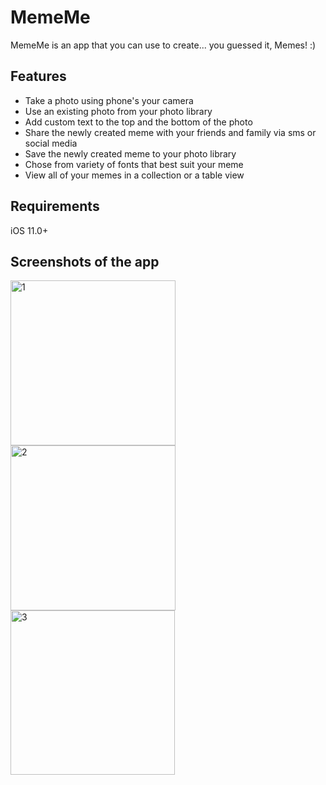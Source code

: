 # MemeMe

MemeMe is an app that you can use to create... you guessed it, Memes! :)

## Features

<ul>
  <li>Take a photo using phone's your camera</li>
  <li>Use an existing photo from your photo library</li>
  <li>Add custom text to the top and the bottom of the photo</li>
  <li>Share the newly created meme with your friends and family via sms or social media</li>
  <li>Save the newly created meme to your photo library</li>
  <li>Chose from variety of fonts that best suit your meme</li>
  <li>View all of your memes in a collection or a table view</li>
</ul>
 
## Requirements
iOS 11.0+

## Screenshots of the app

<img width="264" alt="1" src="https://user-images.githubusercontent.com/25470293/41185380-c9c8cf70-6b55-11e8-81d8-8fefb253ea3c.png"> <img width="264" alt="2" src="https://user-images.githubusercontent.com/25470293/41185381-c9f6058a-6b55-11e8-9d63-efc8c0a66784.png"> <img width="263" alt="3" src="https://user-images.githubusercontent.com/25470293/41185382-ca04fc84-6b55-11e8-96de-7e22ed48732e.png">
